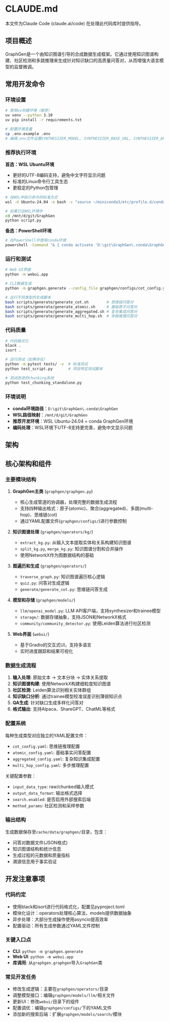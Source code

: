 # CLAUDE.md

本文件为Claude Code (claude.ai/code) 在处理此代码库时提供指导。

## 项目概述

GraphGen是一个由知识图谱引导的合成数据生成框架。它通过使用知识图谱构建、社区检测和多跳推理来生成针对知识缺口的高质量问答对，从而增强大语言模型的监督微调。

## 常用开发命令

### 环境设置
```bash
# 使用uv创建环境（推荐）
uv venv --python 3.10
uv pip install -r requirements.txt

# 配置环境变量
cp .env.example .env
# 编辑.env文件设置SYNTHESIZER_MODEL, SYNTHESIZER_BASE_URL, SYNTHESIZER_API_KEY等
```

### 推荐执行环境

**首选：WSL Ubuntu环境**
- 更好的UTF-8编码支持，避免中文字符显示问题
- 标准的Linux命令行工具生态
- 更稳定的Python包管理

```bash
# 在WSL中执行命令的标准方式
wsl -d Ubuntu-24.04 -e bash -c "source ~/miniconda3/etc/profile.d/conda.sh && conda activate GraphGen && cd /mnt/d/git/GraphGen && python script.py"

# 如果已在WSL环境中
cd /mnt/d/git/GraphGen
python script.py
```

**备选：PowerShell环境**
```bash
# 在PowerShell中使用conda环境
powershell -Command "& { conda activate 'D:\git\GraphGen\.conda\GraphGen'; cd 'D:\git\GraphGen'; python script.py }"
```

### 运行和测试
```bash
# Web UI界面
python -m webui.app

# CLI数据生成
python -m graphgen.generate --config_file graphgen/configs/cot_config.yaml --output_dir cache/

# 运行不同类型的生成脚本
bash scripts/generate/generate_cot.sh        # 思维链问答对
bash scripts/generate/generate_atomic.sh     # 基础原子问答对
bash scripts/generate/generate_aggregated.sh # 复杂集成问答对
bash scripts/generate/generate_multi_hop.sh  # 多跳推理问答对
```

### 代码质量
```bash
# 代码格式化
black .
isort .

# 运行测试（如果存在）
python -m pytest tests/ -v  # 标准测试
python test_script.py       # 项目特定测试脚本

# 测试改进的chunking系统
python test_chunking_standalone.py
```

### 环境说明
- **conda环境路径**：`D:\git\GraphGen\.conda\GraphGen`
- **WSL路径映射**：`/mnt/d/git/GraphGen`
- **推荐开发环境**：WSL Ubuntu-24.04 + conda GraphGen环境
- **编码处理**：WSL环境下UTF-8支持更完善，避免中文显示问题

## 架构

## 核心架构和组件

### 主要模块结构

1. **GraphGen主类** (`graphgen/graphgen.py`)
   - 核心生成管道的协调器，处理完整的数据生成流程
   - 支持四种输出格式：原子(atomic)、聚合(aggregated)、多跳(multi-hop)、思维链(cot)
   - 通过YAML配置文件(`graphgen/configs/`)进行参数控制

2. **知识图谱处理** (`graphgen/operators/kg/`)
   - `extract_kg.py`: 从输入文本提取实体和关系构建知识图谱
   - `split_kg.py`, `merge_kg.py`: 知识图谱分割和合并操作
   - 使用NetworkX作为图数据结构的基础

3. **图遍历和生成** (`graphgen/operators/`)
   - `traverse_graph.py`: 知识图谱遍历核心逻辑
   - `quiz.py`: 问答对生成逻辑
   - `generate/generate_cot.py`: 思维链问答生成

4. **模型和存储** (`graphgen/models/`)
   - `llm/openai_model.py`: LLM API客户端，支持synthesizer和trainee模型
   - `storage/`: 数据存储抽象，支持JSON和NetworkX格式
   - `community/community_detector.py`: 使用Leiden算法进行社区检测

5. **Web界面** (`webui/`)
   - 基于Gradio的交互式UI，支持多语言
   - 实时进度跟踪和结果可视化

### 数据生成流程

1. **输入处理**: 原始文本 → 文本分块 → 实体关系提取
2. **知识图谱构建**: 使用NetworkX构建细粒度知识图谱
3. **社区检测**: Leiden算法识别相关实体群组
4. **知识缺口分析**: 通过trainee模型校准误差识别薄弱知识点
5. **QA生成**: 针对缺口生成多样化问答对
6. **格式输出**: 支持Alpaca、ShareGPT、ChatML等格式

### 配置系统

每种生成类型对应独立的YAML配置文件：
- `cot_config.yaml`: 思维链推理配置
- `atomic_config.yaml`: 基础事实问答配置
- `aggregated_config.yaml`: 复杂知识集成配置
- `multi_hop_config.yaml`: 多步推理配置

关键配置参数：
- `input_data_type`: raw/chunked输入模式
- `output_data_format`: 输出格式选择
- `search.enabled`: 是否启用外部搜索后端
- `method_params`: 社区检测和采样参数

### 输出结构

生成数据保存至`cache/data/graphgen/`目录，包含：
- 问答对数据文件(JSON格式)
- 知识图谱结构和统计信息
- 生成过程的元数据和质量指标
- 溯源信息用于事实验证

## 开发注意事项

### 代码约定
- 使用black和isort进行代码格式化，配置见pyproject.toml
- 模块化设计：operators处理核心算法，models提供数据抽象
- 异步处理：大部分生成操作使用asyncio提高效率
- 配置驱动：所有生成参数通过YAML文件控制

### 关键入口点
- **CLI**: `python -m graphgen.generate`
- **Web UI**: `python -m webui.app`
- **库调用**: 从`graphgen.graphgen`导入`GraphGen`类

### 常见开发任务
- 修改生成逻辑：主要在`graphgen/operators/`目录
- 调整模型接口：编辑`graphgen/models/llm/`相关文件
- 更新UI：修改`webui/`目录下的组件
- 配置调优：编辑`graphgen/configs/`下的YAML文件
- 添加新的搜索后端：扩展`graphgen/models/search/`模块
